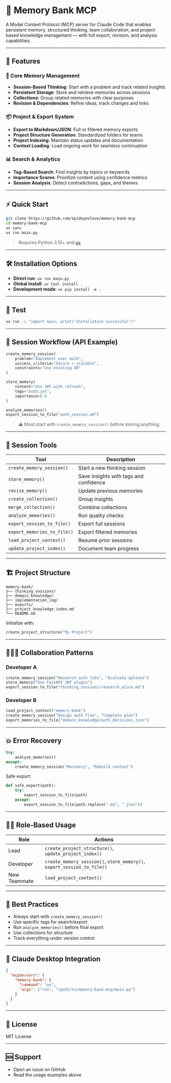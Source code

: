 # 🧠 Memory Bank MCP

A Model Context Protocol (MCP) server for Claude Code that enables persistent memory, structured thinking, team collaboration, and project-based knowledge management — with full export, revision, and analysis capabilities.

---

## 🚀 Features

### 🧠 Core Memory Management
- **Session-Based Thinking**: Start with a problem and track related insights
- **Persistent Storage**: Store and retrieve memories across sessions
- **Collections**: Group related memories with clear purposes
- **Revision & Dependencies**: Refine ideas, track changes and links

### 📦 Project & Export System
- **Export to Markdown/JSON**: Full or filtered memory exports
- **Project Structure Generation**: Standardized folders for teams
- **Project Indexing**: Maintain status updates and documentation
- **Context Loading**: Load ongoing work for seamless continuation

### 📊 Search & Analytics
- **Tag-Based Search**: Find insights by topics or keywords
- **Importance Scores**: Prioritize content using confidence metrics
- **Session Analysis**: Detect contradictions, gaps, and themes

---

## ⚡ Quick Start

```bash
git clone https://github.com/spideynolove/memory-bank-mcp
cd memory-bank-mcp
uv sync
uv run main.py
````

> Requires Python 3.10+ and [uv](https://github.com/astral-sh/uv)

---

## 🛠 Installation Options

* **Direct run**: `uv run main.py`
* **Global install**: `uv tool install .`
* **Development mode**: `uv pip install -e .`

---

## 🧪 Test

```bash
uv run -c "import main; print('Installation successful')"
```

---

## 🔧 Session Workflow (API Example)

```python
create_memory_session(
    problem="Implement user auth",
    success_criteria="Secure + scalable",
    constraints="Use existing DB"
)

store_memory(
    content="Use JWT with refresh",
    tags="auth,jwt",
    importance=0.9
)

analyze_memories()
export_session_to_file("auth_session.md")
```

> ⚠️ Must start with `create_memory_session()` before storing anything.

---

## 🧩 Session Tools

| Tool                        | Description                            |
| --------------------------- | -------------------------------------- |
| `create_memory_session()`   | Start a new thinking session           |
| `store_memory()`            | Save insights with tags and confidence |
| `revise_memory()`           | Update previous memories               |
| `create_collection()`       | Group insights                         |
| `merge_collection()`        | Combine collections                    |
| `analyze_memories()`        | Run quality checks                     |
| `export_session_to_file()`  | Export full sessions                   |
| `export_memories_to_file()` | Export filtered memories               |
| `load_project_context()`    | Resume prior sessions                  |
| `update_project_index()`    | Document team progress                 |

---

## 🏗 Project Structure

```text
memory-bank/
├── thinking_sessions/
├── domain_knowledge/
├── implementation_log/
├── exports/
├── project_knowledge_index.md
└── README.md
```

Initialize with:

```python
create_project_structure("My Project")
```

---

## 🧑‍🤝‍🧑 Collaboration Patterns

### Developer A

```python
create_memory_session("Research auth libs", "Evaluate options")
store_memory("Use FastAPI JWT plugin")
export_session_to_file("thinking_sessions/research_alice.md")
```

### Developer B

```python
load_project_context("memory-bank")
create_memory_session("Design auth flow", "Complete plan")
export_memories_to_file("domain_knowledge/auth_decisions.json")
```

---

## 💥 Error Recovery

```python
try:
    analyze_memories()
except:
    create_memory_session("Recovery", "Rebuild context")
```

Safe export:

```python
def safe_export(path):
    try:
        export_session_to_file(path)
    except:
        export_session_to_file(path.replace(".md", ".json"))
```

---

## 🧑‍💼 Role-Based Usage

| Role         | Actions                                                                 |
| ------------ | ----------------------------------------------------------------------- |
| Lead         | `create_project_structure()`, `update_project_index()`                  |
| Developer    | `create_memory_session()`, `store_memory()`, `export_session_to_file()` |
| New Teammate | `load_project_context()`                                                |

---

## 📘 Best Practices

* Always start with `create_memory_session()`
* Use specific tags for search/export
* Run `analyze_memories()` before final export
* Use collections for structure
* Track everything under version control

---

## 🧩 Claude Desktop Integration

```json
{
  "mcpServers": {
    "memory-bank": {
      "command": "uv",
      "args": ["run", "/path/to/memory-bank-mcp/main.py"]
    }
  }
}
```

---

## 📄 License

MIT License

---

## 🆘 Support

* Open an issue on GitHub
* Read the usage examples above